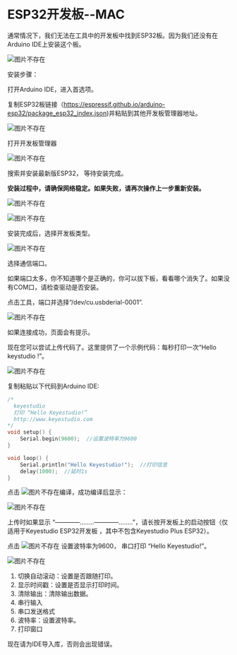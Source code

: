 # **ESP32开发板--MAC**

通常情况下，我们无法在工具中的开发板中找到ESP32板。因为我们还没有在Arduino IDE上安装这个板。

![图片不存在](./media/2c69861be28d9585be93583b6958b3de.png)

安装步骤：

打开Arduino IDE，进入首选项。

复制ESP32板链接（https://espressif.github.io/arduino-esp32/package_esp32_index.json)并粘贴到其他开发板管理器地址。

![图片不存在](./media/f58efad46ffbf16e4b469212ee8c813b.png)

打开开发板管理器

![图片不存在](./media/cd9ff53403119ac22f1947b6cbc77ab5.png)

搜索并安装最新版ESP32， 等待安装完成。

**安装过程中，请确保网络稳定。如果失败，请再次操作上一步重新安装。**

![图片不存在](./media/6282613716362b2a217ddd5f277de20b.png)

![图片不存在](./media/c945305e8543542cce4bb12b610e05a8.png)

安装完成后，选择开发板类型。

![图片不存在](./media/bf839f0e6436da9c07d2904a12abaa73.png)

选择通信端口。

如果端口太多，你不知道哪个是正确的，你可以拔下板，看看哪个消失了。如果没有COM口，请检查驱动是否安装。

点击工具，端口并选择“/dev/cu.usbderial-0001”.

![图片不存在](./media/f50ecf2910f74466571b79dbac2155aa.png)

如果连接成功，页面会有提示。

现在您可以尝试上传代码了。这里提供了一个示例代码：每秒打印一次“Hello keystudio !”。

![图片不存在](./media/e9b7614e186a69fdffcdab2d8c46489c.png)

复制粘贴以下代码到Arduino IDE: 

```c
/*
  keyestudio 
  打印 “Hello Keyestudio!”
  http://www.keyestudio.com
*/
void setup() { 
    Serial.begin(9600);  //设置波特率为9600
}

void loop() { 
    Serial.println("Hello Keyestudio!");  //打印信息
 	delay(1000);  //延时1s
}
```

点击 ![图片不存在](./media/d850ef08c2fd6b92e762108775094160.png)编译，成功编译后显示：

![图片不存在](./media/ae56f65945157c0667f54fd4317628c9.png)

上传时如果显示 “————……..————……..”，请长按开发板上的启动按钮（仅适用于Keyestudio ESP32开发板 ，其中不包含Keyestudio Plus ESP32）。

点击 ![图片不存在](./media/3a7eab031e133625ebf71f4a0c573912.png) 设置波特率为9600， 串口打印 “Hello Keyestudio!”。

![图片不存在](./media/ca858b6e425a6752b8cdf6422a8271c4.png)

1. 切换自动滚动：设置是否跟随打印。
2. 显示时间戳：设置是否显示打印时间。
3. 清除输出：清除输出数据。
4. 串行输入
5. 串口发送格式
6. 波特率：设置波特率。
7. 打印窗口

现在请为IDE导入库，否则会出现错误。

